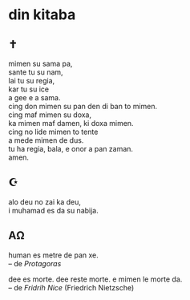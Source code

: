 # din kitaba

## ✝

mimen su sama pa,  
sante tu su nam,  
lai tu su regia,  
kar tu su ice  
a gee e a sama.  
cing don mimen su pan den di ban to mimen.  
cing maf mimen su doxa,  
ka mimen maf damen, ki doxa mimen.  
cing no lide mimen to tente  
a mede mimen de dus.  
tu ha regia, bala, e onor a pan zaman.  
amen.

## ☪

alo deu no zai ka deu,  
i muhamad es da su nabija.

## ΑΩ

human es metre de pan xe.  
– de _Protagoras_

dee es morte. dee reste morte. e mimen le morte da.  
– de _Fridrih Nice_ (Friedrich Nietzsche)

